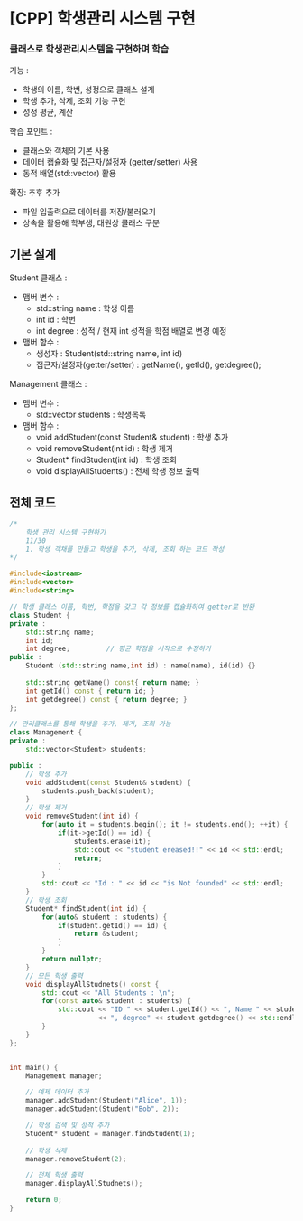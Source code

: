 # [CPP] 학생관리 시스템 구현

### 클래스로 학생관리시스템을 구현하며 학습
기능 :
* 학생의 이름, 학번, 성정으로 클래스 설계
* 학생 추가, 삭제, 조회 기능 구현
* 성정 평균, 계산

학습 포인트 :
* 클래스와 객체의 기본 사용
* 데이터 캡슐화 및 접근자/설정자 (getter/setter) 사용
* 동적 배열(std::vector) 활용

확장: 추후 추가
* 파일 입출력으로 데이터를 저장/불러오기
* 상속을 활용해 학부생, 대원상 클래스 구분 

## 기본 설계
Student 클래스 : 
* 맴버 변수 :
    * std::string name : 학생 이름
    * int id : 학번
    * int degree : 성적 / 현재 int 성적을 학점 배열로 변경 예정
* 맴버 함수 :
    * 생성자 : Student(std::string name, int id)
    * 접근자/설정자(getter/setter) : getName(), getId(), getdegree();

Management 클래스 :
* 맴버 변수 :
    * std::vector<Student> students : 학생목록
* 맴버 함수 : 
    * void addStudent(const Student& student) : 학생 추가
    * void removeStudent(int id) : 학생 제거
    * Student* findStudent(int id) : 학생 조회
    * void displayAllStudents() : 전체 학생 정보 출력

## 전체 코드

```cpp
/*
    학생 관리 시스템 구현하기
    11/30
    1. 학생 객채를 만들고 학생을 추가, 삭제, 조회 하는 코드 작성
*/

#include<iostream>
#include<vector>
#include<string>

// 학생 클래스 이름, 학번, 학점을 갖고 각 정보를 캡슐화하여 getter로 반환
class Student {
private :
    std::string name;
    int id;
    int degree;         // 평균 학점을 시작으로 수정하기 
public :
    Student (std::string name,int id) : name(name), id(id) {}
    
    std::string getName() const{ return name; }
    int getId() const { return id; }
    int getdegree() const { return degree; }
};

// 관리클래스를 통해 학생을 추가, 제거, 조회 가능
class Management {
private :
    std::vector<Student> students;

public :
    // 학생 추가
    void addStudent(const Student& student) {
        students.push_back(student);
    }
    // 학생 제거
    void removeStudent(int id) {
        for(auto it = students.begin(); it != students.end(); ++it) {
            if(it->getId() == id) {
                students.erase(it);
                std::cout << "student ereased!!" << id << std::endl;
                return;
            }
        }
        std::cout << "Id : " << id << "is Not founded" << std::endl;
    }
    // 학생 조회
    Student* findStudent(int id) {
        for(auto& student : students) {
            if(student.getId() == id) {
                return &student;
            }
        }
        return nullptr;
    }
    // 모든 학생 출력
    void displayAllStudnets() const {
        std::cout << "All Students : \n";
        for(const auto& student : students) {
            std::cout << "ID " << student.getId() << ", Name " << student.getName()
                      << ", degree" << student.getdegree() << std::endl;
        }
    }
};


int main() {
    Management manager;

    // 예제 데이터 추가
    manager.addStudent(Student("Alice", 1));
    manager.addStudent(Student("Bob", 2));

    // 학생 검색 및 성적 추가
    Student* student = manager.findStudent(1);
    
    // 학생 삭제
    manager.removeStudent(2);

    // 전체 학생 출력
    manager.displayAllStudnets();

    return 0;
}
```